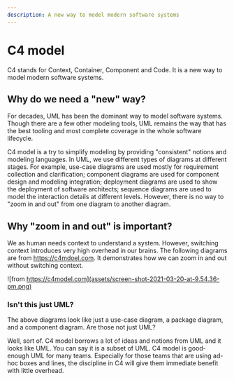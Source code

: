 ```yaml
---
description: A new way to model modern software systems
---
```


# C4 model

C4 stands for Context, Container, Component and Code. It is a new way to model modern software systems.

## Why do we need a "new" way?

For decades, UML has been the dominant way to model software systems. Though there are a few other modeling tools, UML remains the way that has the best tooling and most complete coverage in the whole software lifecycle.

C4 model is a try to simplify modeling by providing "consistent" notions and modeling languages. In UML, we use different types of diagrams at different stages. For example, use-case diagrams are used mostly for requirement collection and clarification; component diagrams are used for component design and modeling integration; deployment diagrams are used to show the deployment of software architects; sequence diagrams are used to model the interaction details at different levels. However, there is no way to "zoom in and out" from one diagram to another diagram.

## Why "zoom in and out" is important?

We as human needs context to understand a system. However, switching context introduces very high overhead in our brains. The following diagrams are from https://c4mdoel.com. It demonstrates how we can zoom in and out without switching context.

![from https://c4model.com](assets/screen-shot-2021-03-20-at-9.54.36-pm.png)

### Isn't this just UML?

The above diagrams look like just a use-case diagram, a package diagram, and a component diagram. Are those not just UML?

Well, sort of. C4 model borrows a lot of ideas and notions from UML and it looks like UML. You can say it is a subset of UML. C4 model is good-enough UML for many teams. Especially for those teams that are using ad-hoc boxes and lines, the discipline in C4 will give them immediate benefit with little overhead.

